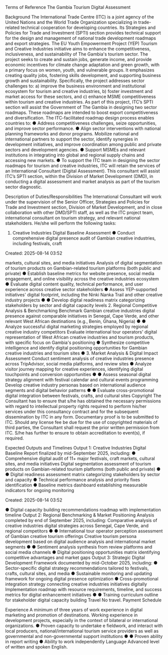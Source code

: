 Terms of Reference
The Gambia Tourism Digital Assessment

Background
The International Trade Centre (ITC) is a joint agency of the United Nations and the World Trade
Organization specializing in trade-related technical cooperation for developing countries. Its Strategies and
Policies for Trade and Investment (SPTI) section provides technical support for the design and
management of national trade development roadmaps and export strategies.
The EU Youth Empowerment Project (YEP) Tourism and Creative Industries initiative aims to enhance the
competitiveness, inclusiveness, and sustainability of The Gambia's tourism sector. The project seeks to
create and sustain jobs, generate income, and provide economic incentives for climate change adaptation
and green growth, with a primary focus on women, youth, and vulnerable groups. It emphasizes creating
quality jobs, fostering skills development, and supporting business growth and sustainability. Specifically,
the project addresses sector challenges to:
a) improve the business environment and institutional ecosystem for tourism and creative industries,
b) foster investment and market access for these sectors, and
c) enhance MSME competitiveness within tourism and creative industries.
As part of this project, ITC’s SPTI section will assist the Government of The Gambia in designing two
sector roadmaps. These roadmaps are intended to boost export competitiveness and diversification. The
ITC-facilitated roadmap design process enables countries to:
● Address competitiveness challenges, seize opportunities, and improve sector performance.
● Align sector interventions with national planning frameworks and donor programs.
Mobilize national and international partners to support the sector, identify synergies in development
initiatives, and improve coordination among public and private sectors and development agencies.
●
Support MSMEs and relevant institutions in integrating into global and regional supply chains and
accessing new markets.
●
To support the ITC team in designing the sector roadmaps for tourism and creative industries, ITC will
retain the services of an International Consultant (Digital Assessment). This consultant will assist ITC’s
SPTI section, within the Division of Market Development (DMD), in conducting a digital assessment and
market analysis as part of the tourism sector diagnostic.

Description of Duties/Responsibilities
The International Consultant will work under the supervision of the Senior Officer, Strategies and Policies
for Trade and Investment section, Division of Market Development, and in close collaboration with other
DMD/SPTI staff, as well as the ITC project team, international consultant on tourism strategy, and relevant
national stakeholders. He/she will perform the following tasks:
1. Creative Industries Digital Baseline Assessment
● Conduct comprehensive digital presence audit of Gambian creative industries, including festivals, craft

Created: 2025-08-14 03:52

markets, cultural sites, and media initiatives
Analysis of digital segmentation of tourism products on Gambian-related tourism platforms (both
public and private)
●
Establish baseline metrics for website presence, social media engagement, and online visibility across
the creative industries ecosystem
●
Evaluate digital content quality, technical performance, and user experience across creative sector
stakeholders
●
Assess YEP-supported initiatives' digital footprint, including the Ninki Nanka Trail and other creative
industry projects
●
● Develop digital readiness matrix categorizing stakeholders by sector and digital capacity levels
2. Regional Competitive Analysis & Benchmarking
Benchmark Gambian creative industries digital presence against comparable initiatives in Senegal,
Cape Verde, and other relevant West African destinations (e.g., Benin, Ghana, Nigeria)
●
● Analyze successful digital marketing strategies employed by regional creative industry competitors
Evaluate international tour operators' digital representation of West African creative industries and
tourism products, with specific focus on Gambia's positioning
●
Synthesize competitive intelligence and identify digital positioning opportunities for Gambian creative
industries and tourism sites
●
3. Market Analysis & Digital Impact Assessment
Conduct sentiment analysis of creative industries presence across TripAdvisor, social media
platforms, and review sites
●
Analyze visitor journey mapping for creative experiences, identifying digital touchpoints and
conversion opportunities
●
● Assess seasonal digital strategy alignment with festival calendar and cultural events programming
Develop creative industry personas based on international audience segments and digital behavior
patterns
●
● Evaluate cross-promotional digital integration between festivals, crafts, and cultural sites
Copyright
The Consultant has to ensure that s/he has obtained the necessary permissions with regard to intellectual
property rights required to perform his/her services under this consultancy contract and for the subsequent
dissemination by ITC in any form. Documentary proof is to be submitted to ITC. Should any license fee be
due for the use of copyrighted materials of third parties, the Consultant shall request the prior written
permission from ITC. S/he has further to ensure to obtain accreditation to event(s), if required.

Expected Outputs and Timelines
Output 1: Creative Industries Digital Baseline Report finalized by mid-September 2025, including:
● Comprehensive digital audit of 11+ major festivals, craft markets, cultural sites, and media initiatives
Digital segmentation assessment of tourism products on Gambian-related tourism platforms (both
public and private)
●
● Digital readiness assessment matrix categorizing stakeholders by sector and capacity
● Technical performance analysis and priority fixes identification
● Baseline metrics dashboard establishing measurable indicators for ongoing monitoring

Created: 2025-08-14 03:52

● Digital capacity building recommendations roadmap with implementation timeline
Output 2: Regional Benchmarking & Market Positioning Analysis completed by end of September
2025, including:
Comparative analysis of creative industries digital strategies across Senegal, Cape Verde, and
regional competitors
●
● International tour operator perception assessment of Gambian creative tourism offerings
Creative tourism persona development based on digital audience analysis and international market
segments
●
● Sentiment analysis synthesis from review platforms and social media channels
● Digital positioning opportunities matrix identifying competitive advantages and market gaps
Output 3: Strategic Digital Development Framework documented by mid-October 2025, including:
● Sector-specific digital strategy recommendations tailored to festivals, crafts, cultural sites, and media
● Sustainable monitoring and updating framework for ongoing digital presence optimization
● Cross-promotional integration strategy connecting creative industries initiatives digitally
Implementation roadmap with resource requirements, timeline, and success metrics for digital
enhancement initiatives
●
● Training curriculum outline for stakeholder digital capacity building
Travel
No travel.
Payment Schedule


Experience
A minimum of three years of work experience in digital marketing and promotion of destinations.
Working experience in development projects, especially in the context of bilateral or international
organizations.
●
Proven capacity to undertake e fieldwork, and interact with local producers, national/international
tourism service providers as well as governmental and non-governmental support institutions
●
● Proven ability in report writing
● Ability to work independently
Language
Advanced level of written and spoken English.